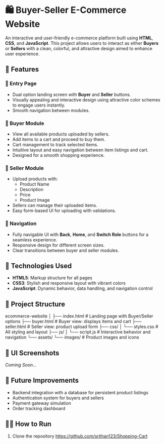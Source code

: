 # 🛍️ Buyer-Seller E-Commerce Website

An interactive and user-friendly e-commerce platform built using **HTML**, **CSS**, and **JavaScript**. This project allows users to interact as either **Buyers** or **Sellers** with a clean, colorful, and attractive design aimed to enhance user experience.

## 🌟 Features

### 🚀 Entry Page
- Dual option landing screen with **Buyer** and **Seller** buttons.
- Visually appealing and interactive design using attractive color schemes to engage users instantly.
- Smooth navigation between modules.

### 👤 Buyer Module
- View all available products uploaded by sellers.
- Add items to a cart and proceed to buy them.
- Cart management to track selected items.
- Intuitive layout and easy navigation between item listings and cart.
- Designed for a smooth shopping experience.

### 🛒 Seller Module
- Upload products with:
  - Product Name
  - Description
  - Price
  - Product Image
- Sellers can manage their uploaded items.
- Easy form-based UI for uploading with validations.

### 🔄 Navigation
- Fully navigable UI with **Back**, **Home**, and **Switch Role** buttons for a seamless experience.
- Responsive design for different screen sizes.
- Clear transitions between buyer and seller modules.

## 🧰 Technologies Used
- **HTML5**: Markup structure for all pages
- **CSS3**: Stylish and responsive layout with vibrant colors
- **JavaScript**: Dynamic behavior, data handling, and navigation control

## 📁 Project Structure
ecommerce-website
│
├── index.html # Landing page with Buyer/Seller options
├── buyer.html # Buyer view: displays items and cart
├── seller.html # Seller view: product upload form
├── css/
│ └── styles.css # All styling and layout
├── js/
│ └── script.js # Interactive behavior and navigation
└── assets/
└── images/ # Product images and icons

## 📸 UI Screenshots
*Coming Soon...*

## 🎯 Future Improvements
- Backend integration with a database for persistent product listings
- Authentication system for buyers and sellers
- Payment gateway simulation
- Order tracking dashboard

## 🧑‍💻 How to Run
1. Clone the repository
   https://github.com/srithan123/Shopping-Cart
   

